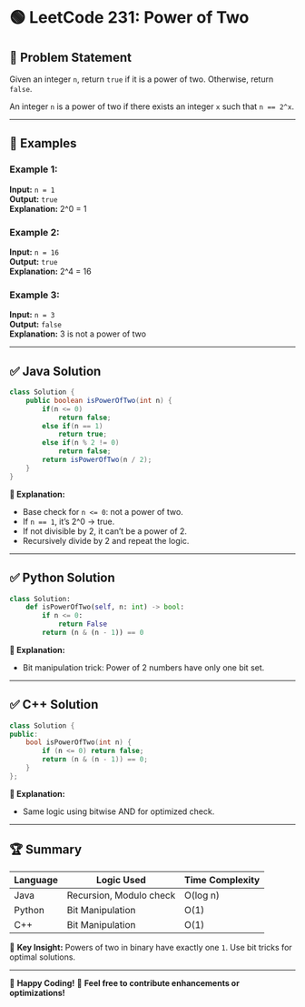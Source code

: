 # 🟢 LeetCode 231: Power of Two

## 📌 Problem Statement

Given an integer `n`, return `true` if it is a power of two. Otherwise, return `false`.

An integer `n` is a power of two if there exists an integer `x` such that `n == 2^x`.

---

## 🧩 Examples

### Example 1:
**Input:** `n = 1`  
**Output:** `true`  
**Explanation:** 2^0 = 1

### Example 2:
**Input:** `n = 16`  
**Output:** `true`  
**Explanation:** 2^4 = 16

### Example 3:
**Input:** `n = 3`  
**Output:** `false`  
**Explanation:** 3 is not a power of two

---

## ✅ Java Solution

```java
class Solution {
    public boolean isPowerOfTwo(int n) {
        if(n <= 0)
            return false;
        else if(n == 1)
            return true;
        else if(n % 2 != 0)
            return false;
        return isPowerOfTwo(n / 2);
    }
}
```

**📝 Explanation:**  
- Base check for `n <= 0`: not a power of two.
- If `n == 1`, it’s 2^0 → true.
- If not divisible by 2, it can’t be a power of 2.
- Recursively divide by 2 and repeat the logic.

---

## ✅ Python Solution

```python
class Solution:
    def isPowerOfTwo(self, n: int) -> bool:
        if n <= 0:
            return False
        return (n & (n - 1)) == 0
```

**📝 Explanation:**  
- Bit manipulation trick: Power of 2 numbers have only one bit set.

---

## ✅ C++ Solution

```cpp
class Solution {
public:
    bool isPowerOfTwo(int n) {
        if (n <= 0) return false;
        return (n & (n - 1)) == 0;
    }
};
```

**📝 Explanation:**  
- Same logic using bitwise AND for optimized check.

---

## 🏆 Summary

| Language | Logic Used              | Time Complexity |
|----------|-------------------------|------------------|
| Java     | Recursion, Modulo check | O(log n)         |
| Python   | Bit Manipulation         | O(1)             |
| C++      | Bit Manipulation         | O(1)             |

🧠 **Key Insight:** Powers of two in binary have exactly one `1`. Use bit tricks for optimal solutions.

---

🚀 **Happy Coding!**
📝 **Feel free to contribute enhancements or optimizations!**
